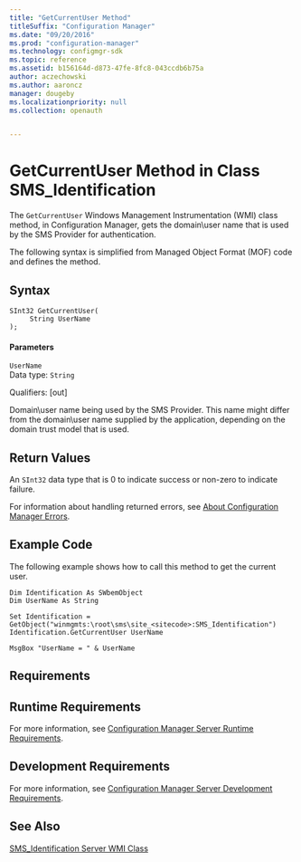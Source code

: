 ```yaml
---
title: "GetCurrentUser Method"
titleSuffix: "Configuration Manager"
ms.date: "09/20/2016"
ms.prod: "configuration-manager"
ms.technology: configmgr-sdk
ms.topic: reference
ms.assetid: b156164d-d873-47fe-8fc8-043ccdb6b75a
author: aczechowski
ms.author: aaroncz
manager: dougeby
ms.localizationpriority: null
ms.collection: openauth


---
```

# GetCurrentUser Method in Class SMS_Identification
The `GetCurrentUser` Windows Management Instrumentation (WMI) class method, in Configuration Manager, gets the domain\user name that is used by the SMS Provider for authentication.  

 The following syntax is simplified from Managed Object Format (MOF) code and defines the method.  

## Syntax  

```  
SInt32 GetCurrentUser(  
     String UserName  
);  
```  

#### Parameters  
 `UserName`  
 Data type: `String`  

 Qualifiers: [out]  

 Domain\user name being used by the SMS Provider. This name might differ from the domain\user name supplied by the application, depending on the domain trust model that is used.  

## Return Values  
 An `SInt32` data type that is 0 to indicate success or non-zero to indicate failure.  

 For information about handling returned errors, see [About Configuration Manager Errors](../../../../../develop/core/understand/about-configuration-manager-errors.md).  

## Example Code  
 The following example shows how to call this method to get the current user.  

```  
Dim Identification As SWbemObject  
Dim UserName As String  

Set Identification = GetObject("winmgmts:\root\sms\site_<sitecode>:SMS_Identification")  
Identification.GetCurrentUser UserName  

MsgBox "UserName = " & UserName  
```  

## Requirements  

## Runtime Requirements  
 For more information, see [Configuration Manager Server Runtime Requirements](../../../../../develop/core/reqs/server-runtime-requirements.md).  

## Development Requirements  
 For more information, see [Configuration Manager Server Development Requirements](../../../../../develop/core/reqs/server-development-requirements.md).  

## See Also  
 [SMS_Identification Server WMI Class](../../../../../develop/reference/core/servers/configure/sms_identification-server-wmi-class.md)
